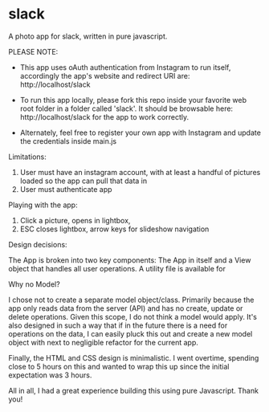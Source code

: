 # slack
A photo app for slack, written in pure javascript.  

PLEASE NOTE:

* This app uses oAuth authentication from Instagram to run itself, accordingly the app's website and redirect URI 
are: http://localhost/slack

* To run this app locally, please fork this repo inside your favorite web root folder in a folder called 'slack'.
It should be browsable here: http://localhost/slack for the app to work correctly.

* Alternately, feel free to register your own app with Instagram and update the credentials inside main.js

Limitations:

1. User must have an instagram account, with at least a handful of pictures loaded so the app can pull that data in
2. User must authenticate app 


Playing with the app:

1. Click a picture, opens in lightbox, 
2. ESC closes lightbox, arrow keys for slideshow navigation


Design decisions:

The App is broken into two key components: The App in itself and a View object that handles all user operations. 
A utility file is available for

Why no Model? 

I chose not to create a separate model object/class. Primarily because the app only reads data from the server (API) and has no
create, update or delete operations. Given this scope, I do not think a model would apply. It's also designed in such a way 
that if in the future there is a need for operations on the data, I can easily pluck this out and create a new model object
with next to negligible refactor for the current app.

Finally, the HTML and CSS design is minimalistic. I went overtime, spending close to 5 hours on this and wanted to wrap this up since the initial expectation was 3 hours. 

All in all, I had a great experience building this using pure Javascript. Thank you! 



